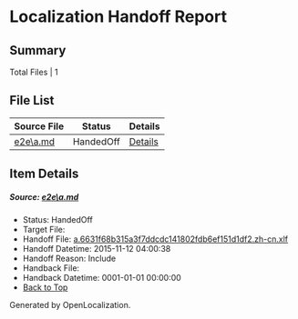 # <a name='report-top'></a> Localization Handoff Report

## Summary
 Total Files | 1

## File List
 Source File | Status | Details 
 ----------- | ------ | ------- 
 [e2e\a.md](https://github.com/OpenLocalizationTest/oltest/blob/333f07849acbd2d32bdaf41d8e180ba304dbb855/e2e/a.md) | HandedOff | [Details](#1c21c6ffab5cc26eb8b65876a154ca34a774c8e11)

## Item Details
##### <a name='1c21c6ffab5cc26eb8b65876a154ca34a774c8e11'></a> Source: [e2e\a.md](https://github.com/OpenLocalizationTest/oltest/blob/333f07849acbd2d32bdaf41d8e180ba304dbb855/e2e/a.md)
* Status: HandedOff
* Target File: 
* Handoff File: [a.6631f68b315a3f7ddcdc141802fdb6ef151d1df2.zh-cn.xlf](https://github.com/OpenLocalizationTestOrg/olhandoff/blob/794eabdb7d61578d4a161238e28c32b74eda6a0d/ol-handoff/OpenLocalizationTestOrg/oltest.zh-cn/yanz/a.6631f68b315a3f7ddcdc141802fdb6ef151d1df2.zh-cn.xlf)
* Handoff Datetime: 2015-11-12 04:00:38
* Handoff Reason: Include
* Handback File: 
* Handback Datetime: 0001-01-01 00:00:00
* [Back to Top](#report-top)


Generated by OpenLocalization.
